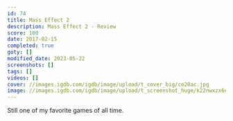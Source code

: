 ```yaml
---
id: 74
title: Mass Effect 2
description: Mass Effect 2 - Review
score: 100
date: 2017-02-15
completed: true
goty: []
modified_date: 2023-05-22
screenshots: []
tags: []
videos: []
cover: //images.igdb.com/igdb/image/upload/t_cover_big/co20ac.jpg
image: //images.igdb.com/igdb/image/upload/t_screenshot_huge/k22nwxzx6eb4ek7xbjps.jpg
---
```

Still one of my favorite games of all time.